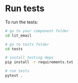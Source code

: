 # Run tests

To run the tests:

```bash
# go to your component folder
cd lit_email

# go to tests folder
cd tests

# install testing deps
pip install -r requirements.txt

# run tests
pytest .
```

